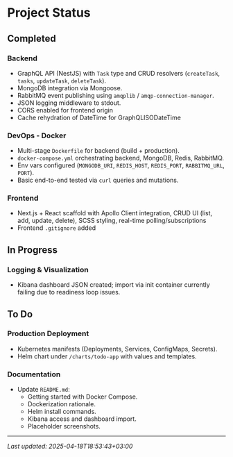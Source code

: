# Project Status

## Completed

### Backend
- GraphQL API (NestJS) with `Task` type and CRUD resolvers (`createTask`, `tasks`, `updateTask`, `deleteTask`).
- MongoDB integration via Mongoose.
- RabbitMQ event publishing using `amqplib` / `amqp-connection-manager`.
- JSON logging middleware to stdout.
- CORS enabled for frontend origin 
- Cache rehydration of DateTime for GraphQLISODateTime 

### DevOps - Docker
- Multi-stage `Dockerfile` for backend (build + production).
- `docker-compose.yml` orchestrating backend, MongoDB, Redis, RabbitMQ.
- Env vars configured (`MONGODB_URI`, `REDIS_HOST`, `REDIS_PORT`, `RABBITMQ_URL`, `PORT`).
- Basic end-to-end tested via `curl` queries and mutations.

### Frontend
- Next.js + React scaffold with Apollo Client integration, CRUD UI (list, add, update, delete), SCSS styling, real-time polling/subscriptions 
- Frontend `.gitignore` added 

## In Progress

### Logging & Visualization
- Kibana dashboard JSON created; import via init container currently failing due to readiness loop issues.

## To Do

### Production Deployment
- Kubernetes manifests (Deployments, Services, ConfigMaps, Secrets).
- Helm chart under `/charts/todo-app` with values and templates.

### Documentation
- Update `README.md`:
  - Getting started with Docker Compose.
  - Dockerization rationale.
  - Helm install commands.
  - Kibana access and dashboard import.
  - Placeholder screenshots.

---
_Last updated: 2025-04-18T18:53:43+03:00_
